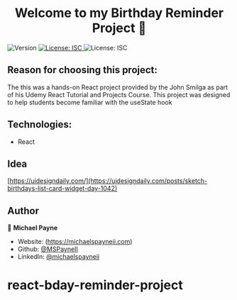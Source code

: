 <h1 align="center">Welcome to my Birthday Reminder Project 👋</h1>
<p>
  <img alt="Version" src="https://img.shields.io/badge/version-1.0.0-blue.svg?cacheSeconds=2592000" />
  <a href="#" target="_blank">
    <img alt="License: ISC" src="https://img.shields.io/badge/License-ISC-yellow.svg" />
  </a>
  <img alt="License: ISC" src="https://api.netlify.com/api/v1/badges/b8152b14-8bd6-4fc2-b39b-e5d98d1874b4/deploy-status" />
</p>

## Reason for choosing this project:

The this was a hands-on React project provided by the John Smilga as part of his Udemy React Tutorial and Projects Course. This project was designed to help students become familiar with the useState hook

## Technologies:

- React

## Idea

[https://uidesigndaily.com/](https://uidesigndaily.com/posts/sketch-birthdays-list-card-widget-day-1042)

## Author

👤 **Michael Payne**

- Website: (https://michaelspayneii.com)
- Github: [@MSPayneII](https://github.com/MSPayneII)
- LinkedIn: [@michaelspayneii](https://linkedin.com/in/michaelspayneii)

# react-bday-reminder-project
